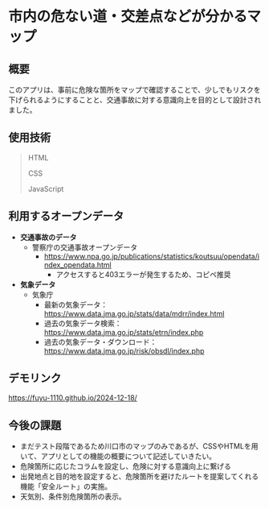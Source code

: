 # 市内の危ない道・交差点などが分かるマップ
## 概要
このアプリは、事前に危険な箇所をマップで確認することで、少しでもリスクを下げられるようにすることと、交通事故に対する意識向上を目的として設計されました。

## 使用技術
> HTML
> 
> CSS
> 
> JavaScript

## 利用するオープンデータ
- **交通事故のデータ**
  - 警察庁の交通事故オープンデータ
    - https://www.npa.go.jp/publications/statistics/koutsuu/opendata/index_opendata.html
      - アクセスすると403エラーが発生するため、コピペ推奨
- **気象データ**
  - 気象庁
    - 最新の気象データ：https://www.data.jma.go.jp/stats/data/mdrr/index.html
    - 過去の気象データ検索：https://www.data.jma.go.jp/stats/etrn/index.php
    - 過去の気象データ・ダウンロード：https://www.data.jma.go.jp/risk/obsdl/index.php

## デモリンク
https://fuyu-1110.github.io/2024-12-18/

## 今後の課題
- まだテスト段階であるため川口市のマップのみであるが、CSSやHTMLを用いて、アプリとしての機能の概要について記述していきたい。
- 危険箇所に応じたコラムを設定し、危険に対する意識向上に繋げる
- 出発地点と目的地を設定すると、危険箇所を避けたルートを提案してくれる機能「安全ルート」の実施。
- 天気別、条件別危険箇所の表示。

